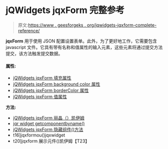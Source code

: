 # jQWidgets jqxForm 完整参考

> 原文:[https://www . geesforgeks . org/jqwidgets-jqxform-complete-reference/](https://www.geeksforgeeks.org/jqwidgets-jqxform-complete-reference/)

**jqxForm** 用于使用 JSON 配置设置表单。此外，为了更好地工作，它需要包含 javascript 文件。它具有带有名称和值属性的输入元素，这些元素将通过提交方法提交，该方法触发提交数据。

#### 属性:

*   [jQWidgets jqxForm 填充属性](https://www.geeksforgeeks.org/jqwidgets-jqxform-padding-property/)
*   [jQWidgets jqxForm background color 属性](https://www.geeksforgeeks.org/jqwidgets-jqxform-backgroundcolor-property/)
*   [jQWidgets jqxForm borderColor 属性](https://www.geeksforgeeks.org/jqwidgets-jqxform-bordercolor-property/)
*   [jQWidgets jqxForm 值属性](https://www.geeksforgeeks.org/jqwidgets-jqxform-value-property/)

**方法:**

*   [jQWidgets jqxForm 丽晶（）凯伊姆](https://www.geeksforgeeks.org/jqwidgets-jqxform-destroy-method/)
*   [jqr widget getcomponentbyname()](https://www.geeksforgeeks.org/jqwidgets-jqxform-getcomponentbyname-method/)
*   [jQWidgets jqxForm 隐藏组件()方法](https://www.geeksforgeeks.org/jqwidgets-jqxform-hidecomponent-method/)
*   t16]jqxformou()jqxwidget
*   t20]jqxform 展示元件()凯伊姆【T23】